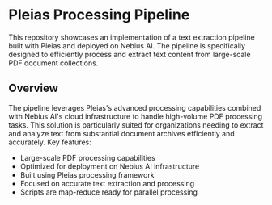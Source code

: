 # Pleias Processing Pipeline
This repository showcases an implementation of a text extraction pipeline built with Pleias and deployed on Nebius AI. The pipeline is specifically designed to efficiently process and extract text content from large-scale PDF document collections.
## Overview
The pipeline leverages Pleias's advanced processing capabilities combined with Nebius AI's cloud infrastructure to handle high-volume PDF processing tasks. This solution is particularly suited for organizations needing to extract and analyze text from substantial document archives efficiently and accurately.
Key features:
- Large-scale PDF processing capabilities
- Optimized for deployment on Nebius AI infrastructure
- Built using Pleias processing framework
- Focused on accurate text extraction and processing
- Scripts are map-reduce ready for parallel processing
